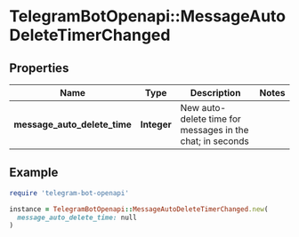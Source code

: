 # TelegramBotOpenapi::MessageAutoDeleteTimerChanged

## Properties

| Name | Type | Description | Notes |
| ---- | ---- | ----------- | ----- |
| **message_auto_delete_time** | **Integer** | New auto-delete time for messages in the chat; in seconds |  |

## Example

```ruby
require 'telegram-bot-openapi'

instance = TelegramBotOpenapi::MessageAutoDeleteTimerChanged.new(
  message_auto_delete_time: null
)
```

